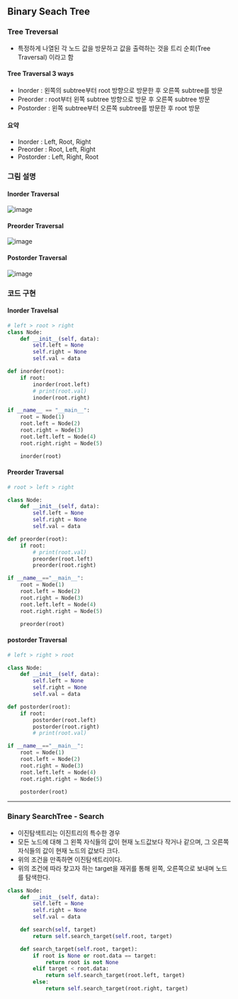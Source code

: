 ## Binary Seach Tree

### Tree Treversal

- 특정하게 나열된 각 노드 값을 방문하고 값을 출력하는 것을 트리 순회(Tree Traversal) 이라고 함

#### Tree Traversal 3 ways

- Inorder : 왼쪽의 subtree부터 root 방향으로 방문한 후 오른쪽 subtree를 방문
- Preorder : root부터 왼쪽 subtree 방향으로 방문 후 오른쪽 subtree 방문
- Postorder : 왼쪽 subtree부터 오른쪽 subtree를 방문한 후 root 방문

#### 요약

- Inorder : Left, Root, Right
- Preorder : Root, Left, Right
- Postorder : Left, Right, Root

### 그림 설명

#### Inorder Traversal

![image](https://user-images.githubusercontent.com/48708746/199323327-e8915e54-8765-4b8d-91fe-a8cafb273830.png)

#### Preorder Traversal

![image](https://user-images.githubusercontent.com/48708746/199323119-6e300a8c-e4fb-4988-bfa5-48fa14d02dd0.png)

#### Postorder Traversal

![image](https://user-images.githubusercontent.com/48708746/199323430-d2bee99a-a608-4000-b488-e8eeeb6c14a7.png)

### 코드 구현

#### Inorder Travelsal

```python
# left > root > right
class Node:
    def __init__(self, data):
        self.left = None
        self.right = None
        self.val = data

def inorder(root):
    if root:
        inorder(root.left)
        # print(root.val)
        inoder(root.right)

if __name__ == "__main__":
    root = Node(1)
    root.left = Node(2)
    root.right = Node(3)
    root.left.left = Node(4)
    root.right.right = Node(5)

    inorder(root)
```

#### Preorder Traversal

```python
# root > left > right

class Node:
    def __init__(self, data):
        self.left = None
        self.right = None
        self.val = data

def preorder(root):
    if root:
        # print(root.val)
        preorder(root.left)
        preorder(root.right)

if __name__=="__main__":
    root = Node(1)
    root.left = Node(2)
    root.right = Node(3)
    root.left.left = Node(4)
    root.right.right = Node(5)

    preorder(root)

```

#### postorder Traversal

```python
# left > right > root

class Node:
    def __init__(self, data):
        self.left = None
        self.right = None
        self.val = data

def postorder(root):
    if root:
        postorder(root.left)
        postorder(root.right)
        # print(root.val)

if __name__=="__main__":
    root = Node(1)
    root.left = Node(2)
    root.right = Node(3)
    root.left.left = Node(4)
    root.right.right = Node(5)

    postorder(root)
```

---

### Binary SearchTree - Search

- 이진탐색트리는 이진트리의 특수한 경우
- 모든 노드에 대해 그 왼쪽 자식들의 값이 현재 노드값보다 작거나 같으며,
  그 오른쪽 자식들의 값이 현재 노드의 값보다 크다.
- 위의 조건을 만족하면 이진탐색트리이다.
- 위의 조건에 따라 찾고자 하는 target을 재귀를 통해 왼쪽, 오른쪽으로 보내며 노드를 탐색한다.

```python
class Node:
    def __init__(self, data):
        self.left = None
        self.right = None
        self.val = data

    def search(self, target)
        return self.search_target(self.root, target)

    def search_target(self.root, target):
        if root is None or root.data == target:
            return root is not None
        elif target < root.data:
            return self.search_target(root.left, target)
        else:
            return self.search_target(root.right, target)
```
